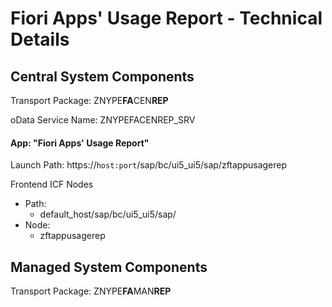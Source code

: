 # Fiori Apps' Usage Report - Technical Details

## Central System Components

Transport Package: ZNYPE**FA**CEN**REP**

oData Service Name: ZNYPEFACENREP_SRV

#### App: "Fiori Apps' Usage Report"

Launch Path: https://`host:port`/sap/bc/ui5_ui5/sap/zftappusagerep

Frontend ICF Nodes
* Path:
    * default_host/sap/bc/ui5_ui5/sap/
* Node:
    * zftappusagerep

## Managed System Components

Transport Package: ZNYPE**FA**MAN**REP**